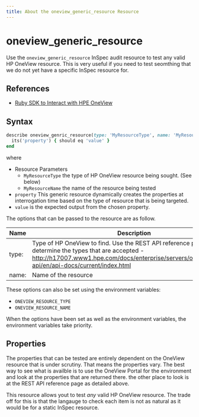 ```yaml
---
title: About the oneview_generic_resource Resource
---
```


# oneview_generic_resource

Use the `oneview_generic_resource` InSpec audit resource to test any valid HP OneView resource. This is very useful if you need to test seomthing that we do not yet have a specific InSpec resource for.

## References

 - [Ruby SDK to Interact with HPE OneView](https://github.com/HewlettPackard/oneview-sdk-ruby)

## Syntax

```ruby
describe oneview_genric_resource(type: 'MyResourceType', name: 'MyResourceName') do
  its('property') { should eq 'value' }
end
```

where

 * Resource Parameters
   * `MyResourceType` the type of HP OneView resource being sought. (See below)
   * `MyResourceName` the name of the resource being tested
 * `property` This generic resource dynamically creates the properties at interrogation time based on the type of resource that is being targeted.
 * `value` is the expected output from the chosen property.

The options that can be passed to the resource are as follow.

| Name | Description |
|---|---|
| type: | Type of HP OneView to find. Use the REST API reference page to determine the types that are accepted - http://h17007.www1.hpe.com/docs/enterprise/servers/oneview3.0/cic-api/en/api-docs/current/index.html |
| name: | Name of the resource |

These options can also be set using the environment variables:

 - `ONEVIEW_RESOURCE_TYPE`
 - `ONEVIEW_RESOURCE_NAME`

When the options have been set as well as the environment variables, the environment variables take priority.

## Properties

The properties that can be tested are entirely dependent on the OneView resource that is under scrutiny. That means the properties vary. The best way to see what is availble is to use the OneView Portal for the environment and look at the properties that are returned there. the other place to look is at the REST API reference page as detailed above.

This resource allows yout to test _any_ valid HP OneView resource. The trade off for this is that the langauge to check each item is not as natural as it would be for a static InSpec resource.

